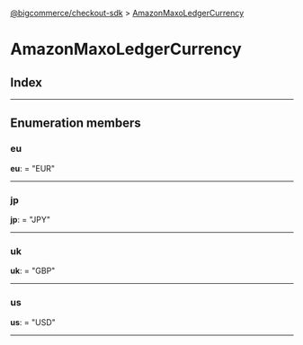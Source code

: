 [@bigcommerce/checkout-sdk](../README.md) > [AmazonMaxoLedgerCurrency](../enums/amazonmaxoledgercurrency.md)

# AmazonMaxoLedgerCurrency

## Index

---

## Enumeration members

<a id="eu"></a>

###  eu

**eu**:  = "EUR"

___
<a id="jp"></a>

###  jp

**jp**:  = "JPY"

___
<a id="uk"></a>

###  uk

**uk**:  = "GBP"

___
<a id="us"></a>

###  us

**us**:  = "USD"

___

